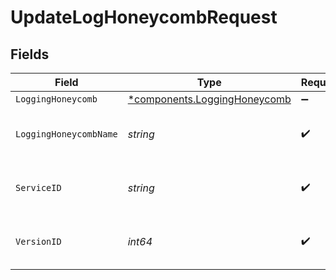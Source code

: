 # UpdateLogHoneycombRequest


## Fields

| Field                                                                       | Type                                                                        | Required                                                                    | Description                                                                 | Example                                                                     |
| --------------------------------------------------------------------------- | --------------------------------------------------------------------------- | --------------------------------------------------------------------------- | --------------------------------------------------------------------------- | --------------------------------------------------------------------------- |
| `LoggingHoneycomb`                                                          | [*components.LoggingHoneycomb](../../models/components/logginghoneycomb.md) | :heavy_minus_sign:                                                          | N/A                                                                         |                                                                             |
| `LoggingHoneycombName`                                                      | *string*                                                                    | :heavy_check_mark:                                                          | The name for the real-time logging configuration.                           | test-log-endpoint                                                           |
| `ServiceID`                                                                 | *string*                                                                    | :heavy_check_mark:                                                          | Alphanumeric string identifying the service.                                | SU1Z0isxPaozGVKXdv0eY                                                       |
| `VersionID`                                                                 | *int64*                                                                     | :heavy_check_mark:                                                          | Integer identifying a service version.                                      | 1                                                                           |